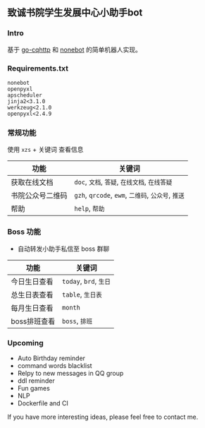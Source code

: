 ## 致诚书院学生发展中心小助手bot

### Intro

基于 [go-cqhttp](https://github.com/Mrs4s/go-cqhttp) 和 [nonebot](https://github.com/nonebot/nonebot) 的简单机器人实现。

### Requirements.txt

```
nonebot
openpyxl
apscheduler
jinja2<3.1.0
werkzeug<2.1.0
openpyxl<2.4.9
```

### 常规功能

使用 `xzs` + 关键词 查看信息

| 功能 | 关键词 |
| ---- | ----- |
| 获取在线文档 | `doc`, `文档`, `答疑`, `在线文档`, `在线答疑`  |
| 书院公众号二维码 | `gzh`, `qrcode`, `ewm`, `二维码`, `公众号`, `推送`  |
| 帮助 | `help`, `帮助` |

### Boss 功能

- 自动转发小助手私信至 boss 群聊

| 功能 | 关键词 |
| ---- | ----- |
| 今日生日查看 | `today`, `brd`, `生日`  |
| 总生日表查看 | `table`, `生日表` |
| 每月生日查看 | `month`|
| boss排班查看 | `boss`, `排班` |

### Upcoming

- Auto Birthday reminder
- command words blacklist
- Relpy to new messages in QQ group
- ddl reminder
- Fun games
- NLP
- Dockerfile and CI

If you have more interesting ideas, please feel free to contact me.
